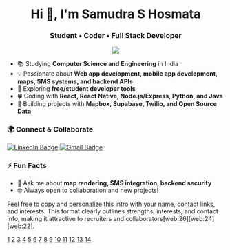<h1 align="center">Hi 👋, I'm Samudra S Hosmata</h1>
<h3 align="center">Student • Coder • Full Stack Developer</h3>

<p align="center">
  <img src="https://readme-typing-svg.herokuapp.com?lines=Computer+Science+Student;Full+Stack+Developer;React+Native+Mobile+Developer;Always+learning+and+building!&center=true&width=500&height=45">
</p>

- 📚 Studying **Computer Science and Engineering** in India
- 💡 Passionate about **Web app development, mobile app development, maps, SMS systems, and backend APIs**
- 🔭 Exploring **free/student developer tools**
- 🍀 Coding with **React, React Native, Node.js/Express, Python, and Java**
- 🚀 Building projects with **Mapbox, Supabase, Twilio, and Open Source Data**

### 🌍 Connect & Collaborate
[![LinkedIn Badge](https://img.shields.io/badge/-LinkedIn-blue?style=flat-square&logo=Linkedin&logoColor=white&link=https://www.linkedin.com/in/samudra-s-hosmata-2581032a7/)](https://www.linkedin.com/in/samudra-s-hosmata-2581032a7/)
[![Gmail Badge](https://img.shields.io/badge/-EMAIL-red?style=flat-square&logo=Gmail&logoColor=white&link=mailto:samudrahosmata@gmail.com)](mailto:samudrahosmata@gmail.com)

### ⚡ Fun Facts
- 💬 Ask me about **map rendering, SMS integration, backend security**
- 🤓 Always open to collaboration and new projects!



Feel free to copy and personalize this intro with your name, contact links, and interests. This format clearly outlines strengths, interests, and contact info, making it attractive to recruiters and collaborators[web:26][web:24][web:22].

[1](https://github.com/abhisheknaiidu/awesome-github-profile-readme)
[2](https://www.reddit.com/r/github/comments/uulygm/what_are_some_really_nice_github_profile_readmes/)
[3](https://dev.to/github/10-standout-github-profile-readmes-h2o)
[4](https://www.youtube.com/watch?v=DWFs6aqknqw)
[5](https://dev.to/github/how-to-create-a-github-profile-readme-jha)
[6](https://docs.github.com/account-and-profile/setting-up-and-managing-your-github-profile/customizing-your-profile/managing-your-profile-readme)
[7](https://www.freecodecamp.org/news/how-to-write-a-good-readme-file/)
[8](https://www.youtube.com/watch?v=rCt9DatF63I)
[9](https://github.com/coderjojo/creative-profile-readme)
[10](https://devgancode.hashnode.dev/how-to-create-a-stunning-github-readme-profile)
[11](https://rahuldkjain.github.io/gh-profile-readme-generator/)
[12](https://github.com/rzashakeri/beautify-github-profile)
[13](https://www.linkedin.com/pulse/i-built-github-readme-showcase-my-skills-get-software-mridul-1ubwc)
[14](https://github.com/AswinBarath/AswinBarath)
